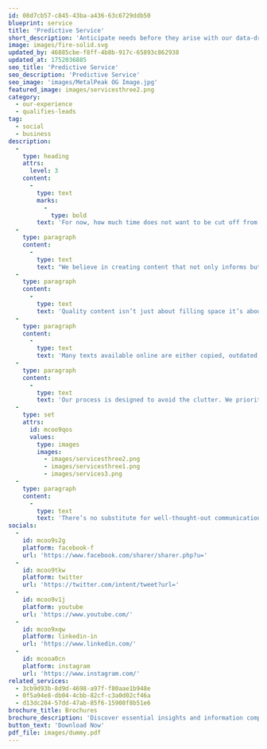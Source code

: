 ```yaml
---
id: 08d7cb57-c845-43ba-a436-63c6729ddb50
blueprint: service
title: 'Predictive Service'
short_description: 'Anticipate needs before they arise with our data-driven predictive services. We analyze patterns and trends to help you make smarter decisions, reduce downtime, and stay ahead of the competition.'
image: images/fire-solid.svg
updated_by: 46885cbe-f8ff-4b8b-917c-65893c862938
updated_at: 1752036885
seo_title: 'Predictive Service'
seo_description: 'Predictive Service'
seo_image: 'images/MetalPeak OG Image.jpg'
featured_image: images/servicesthree2.png
category:
  - our-experience
  - qualifies-leads
tag:
  - social
  - business
description:
  -
    type: heading
    attrs:
      level: 3
    content:
      -
        type: text
        marks:
          -
            type: bold
        text: 'For now, how much time does not want to be cut off from a sad smile.'
  -
    type: paragraph
    content:
      -
        type: text
        text: "We believe in creating content that not only informs but also engages. Our approach emphasizes clarity, consistency, and connection. Each word is chosen with purpose, each sentence crafted to resonate with your audience. Whether you're launching a new product, telling your brand story, or sharing insights, great content builds trust and drives action."
  -
    type: paragraph
    content:
      -
        type: text
        text: 'Quality content isn’t just about filling space it’s about creating meaningful experiences. We help ensure your message is not only seen but understood and remembered. Good writing adds value, reflects your brand’s voice, and contributes to a stronger presence in a competitive digital world.'
  -
    type: paragraph
    content:
      -
        type: text
        text: 'Many texts available online are either copied, outdated, or lack real substance. That’s why we focus on content that’s authentic, relevant, and aligned with your goals  content that speaks directly to your audience and stands out.'
  -
    type: paragraph
    content:
      -
        type: text
        text: 'Our process is designed to avoid the clutter. We prioritize what matters, strip out distractions, and keep the reader’s attention focused from the first word to the last.'
  -
    type: set
    attrs:
      id: mcoo9qos
      values:
        type: images
        images:
          - images/servicesthree2.png
          - images/servicesthree1.png
          - images/services3.png
  -
    type: paragraph
    content:
      -
        type: text
        text: 'There’s no substitute for well-thought-out communication. When every sentence serves a purpose, your message becomes more impactful. Let’s create something meaningful something that works.'
socials:
  -
    id: mcoo9s2g
    platform: facebook-f
    url: 'https://www.facebook.com/sharer/sharer.php?u='
  -
    id: mcoo9tkw
    platform: twitter
    url: 'https://twitter.com/intent/tweet?url='
  -
    id: mcoo9v1j
    platform: youtube
    url: 'https://www.youtube.com/'
  -
    id: mcoo9xqw
    platform: linkedin-in
    url: 'https://www.linkedin.com/'
  -
    id: mcooa0cn
    platform: instagram
    url: 'https://www.instagram.com/'
related_services:
  - 3cb9d93b-8d9d-4698-a97f-f80aae1b948e
  - 0f5a94e8-db04-4cbb-82cf-c3a0d02cf46a
  - d13dc284-57dd-47ab-85f6-15908f8b51e6
brochure_title: Brochures
brochure_description: 'Discover essential insights and information compiled into one convenient brochure. Designed to provide a clear overview, this document covers key topics in a concise and engaging format perfect for quick reference or sharing.'
button_text: 'Download Now'
pdf_file: images/dummy.pdf
---
```

